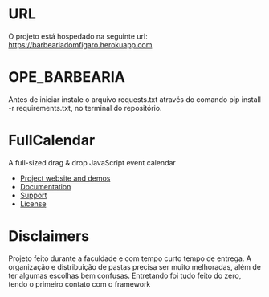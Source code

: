 # URL
O projeto está hospedado na seguinte url: https://barbeariadomfigaro.herokuapp.com

# OPE_BARBEARIA
<p> Antes de iniciar instale o arquivo requests.txt através do comando pip install -r requirements.txt, no terminal do repositório.</p>


# FullCalendar

A full-sized drag & drop JavaScript event calendar

- [Project website and demos](http://fullcalendar.io/)
- [Documentation](http://fullcalendar.io/docs)
- [Support](http://fullcalendar.io/support)
- [License](LICENSE.txt)


# Disclaimers

Projeto feito durante a faculdade e com tempo curto tempo de entrega.
A organização e distribuição de pastas precisa ser muito melhoradas,
além de ter algumas escolhas bem confusas. 
Entretando foi tudo feito do zero, tendo o primeiro contato com o framework
